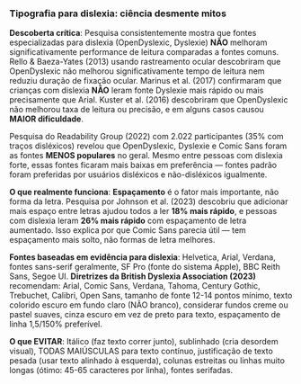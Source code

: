 ### Tipografia para dislexia: ciência desmente mitos

**Descoberta crítica**: Pesquisa consistentemente mostra que fontes especializadas para dislexia (OpenDyslexic, Dyslexie) **NÃO** melhoram significativamente performance de leitura comparadas a fontes comuns. Rello & Baeza-Yates (2013) usando rastreamento ocular descobriram que OpenDyslexic não melhorou significativamente tempo de leitura nem reduziu duração de fixação ocular. Marinus et al. (2017) confirmaram que crianças com dislexia **NÃO** leram fonte Dyslexie mais rápido ou mais precisamente que Arial. Kuster et al. (2016) descobriram que OpenDyslexic não melhorou taxa de leitura ou precisão, e em alguns casos causou **MAIOR dificuldade**.

Pesquisa do Readability Group (2022) com 2.022 participantes (35% com traços disléxicos) revelou que OpenDyslexic, Dyslexie e Comic Sans foram as fontes **MENOS populares** no geral. Mesmo entre pessoas com dislexia forte, essas fontes ficaram mais baixas em preferência — fontes padrão foram preferidas por usuários disléxicos e não-disléxicos igualmente.

**O que realmente funciona**: **Espaçamento** é o fator mais importante, não forma da letra. Pesquisa por Johnson et al. (2023) descobriu que adicionar mais espaço entre letras ajudou todos a ler **18% mais rápido**, e pessoas com dislexia leram **26% mais rápido** com espaçamento de letra aumentado. Isso explica por que Comic Sans parecia útil — tem espaçamento mais solto, não formas de letra melhores.

**Fontes baseadas em evidência para dislexia**: Helvetica, Arial, Verdana, fontes sans-serif geralmente, SF Pro (fonte do sistema Apple), BBC Reith Sans, Segoe UI. **Diretrizes da British Dyslexia Association (2023)** recomendam: Arial, Comic Sans, Verdana, Tahoma, Century Gothic, Trebuchet, Calibri, Open Sans, tamanho de fonte 12-14 pontos mínimo, texto colorido escuro em fundo claro (NÃO branco), considerar fundos creme ou pastel suaves, cinza escuro em vez de preto para texto, espaçamento de linha 1,5/150% preferível.

**O que EVITAR**: Itálico (faz texto correr junto), sublinhado (cria desordem visual), TODAS MAIÚSCULAS para texto contínuo, justificação de texto pesada (usar texto alinhado à esquerda), colunas estreitas ou linhas muito longas (ótimo: 45-65 caracteres por linha), fontes serifadas.
